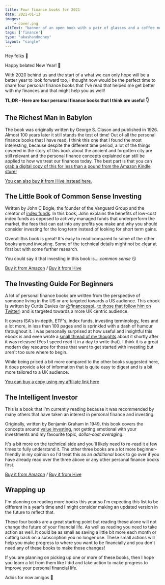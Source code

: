 ```yaml
---
title: Four finance books for 2021
date: 2021-01-13
images: 
    - cover.png
altText: "banner of an open book with a pair of glasses and a coffee next to it on a white tabletop"
tags: ['finance']
type: "akashandmoney"
layout: "single"
---
```


Hey folks 👋

Happy belated New Year! 🎉

With 2020 behind us and the start of a what we can only hope will be a better year to look forward too, I thought now would be the perfect time to share four personal finance books that I've read that helped me get better with my finances and that might help you as well!

**TL;DR - Here are four personal finance books that I think are useful 👇**

## The Richest Man in Babylon

The book was originally written by George S. Clason and published in 1926. Almost 100 years later it still stands the test of time! Out of all the personal finance books that I have read, I think this one that I found the most interesting, because despite the different time period, a lot of the things covered in the story of this book about the ancient and forgotten city are still relevant and the personal finance concepts explained can still be applied to how we treat our finances today. The best part is that you can [grab a digital copy of this for less than a pound from the Amazon Kindle store!](https://www.amazon.co.uk/Richest-Man-Babylon-George-Clason-ebook/dp/B07H7HN6DN)

[You can also buy it from Hive instead here.](https://www.hive.co.uk/Product/George-S-Clason/The-Richest-Man-In-Babylon/1042026) 

## The Little Book of Common Sense Investing

Written by John C Bogle, the founder of the Vanguard Group and the creator of [index funds](https://www.investopedia.com/terms/i/indexfund.asp). In this book, John explains the benefits of low-cost index funds as opposed to actively managed funds that underperform the market, the fees that can eat into any profits you make and why you should consider investing for the long term instead of looking for short term gains. 

Overall this book is great! It's easy to read compared to some of the other books around investing. Some of the technical details might not be clear at first but with some further research. 

You could say it that investing in this book is....*common sense* 😏

[Buy it from Amazon](https://www.amazon.co.uk/Little-Book-Common-Sense-Investing/dp/1119404509) / [Buy it from Hive](https://www.hive.co.uk/Product/John-C-Bogle/The-Little-Book-of-Common-Sense-Investing--The-Only-Way-t/20756527) 

## The Investing Guide For Beginners

A lot of personal finance books are written from the perspective of someone living in the US or are targeted towards a US audience. This ebook is written by Curtis Davies (or [@financepapi_ to those that follow him on Twitter](https://twitter.com/financepapi_)) and is targeted towards a more UK centric audience. 

It covers ISA's in-depth, ETF's, index funds, investing terminology, fees and a lot more, in less than 100 pages and is sprinkled with a dash of humour throughout it. I was personally surprised at how useful and insightful this ebook is and even wrote a [small thread of my thoughts](https://twitter.com/akashgoswami_/status/1300380591901282305
) about it shortly after it was released (Yes I speed read it in a day to write that). I think it is a great modern day resource for those that want to get started with investing but aren't too sure where to begin. 

While being priced a bit more compared to the other books suggested here, it does provide a lot of information that is quite easy to digest and is a bit more tailored to a UK audience. 

[You can buy a copy using my affiliate link here](https://gumroad.com/a/151712883)

## The Intelligent Investor

This is a book that I'm currently reading because it was recommended by many others that have taken an interest in personal finance and investing. 

Originally, written by Benjamin Graham in 1949, this book covers the concepts around [value investing](https://www.investopedia.com/terms/v/valueinvesting.asp), not getting emotional with your investments and my favourite topic, *dollar-cost averaging*. 

It's a bit more on the technical side and you'll likely need to re-read it a few times to fully understand it. The other three books are a lot more beginner-friendly in my opinion so I'd treat this as an *additional* book to go over if you have already read over the three above or any other personal finance books first. 

[Buy it from Amazon](https://www.amazon.co.uk/Intelligent-Investor-Definitive-Investing-Practical/dp/0060555661) / [Buy it from Hive](https://www.hive.co.uk/Product/Benjamin-Graham/The-Intelligent-Investor/62779) 

## Wrapping up

I'm planning on reading more books this year so I'm expecting this list to be different in a year's time and I might consider making an updated version in the future to reflect that.

These four books are a great starting point but reading these alone will not change the future of your financial life. As well as reading you need to take action as well. It could be as small as saving a little bit more each month or cutting back on a subscription you no longer use. These small actions will help you make progress to where you want to be financially and you don't need any of these books to make those changes!  

If you are planning on picking up one or more of these books, then I hope you learn a lot from them like I did and take action to make progress to improve your personal financial life. 

Adiós for now amigos 👋